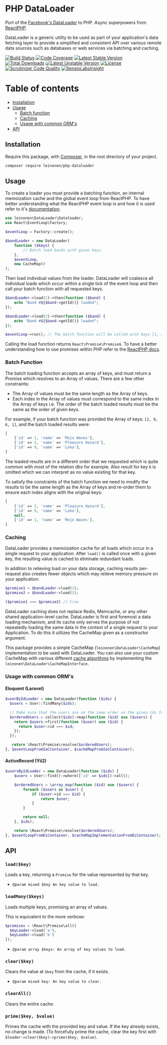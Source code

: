 # PHP DataLoader
Port of the [Facebook's DataLoader](https://github.com/facebook/dataloader) to PHP. Async superpowers from [ReactPHP](https://github.com/reactphp).

DataLoader is a generic utility to be used as part of your application's data fetching layer to provide a simplified and consistent API over various remote data sources such as databases or web services via batching and caching.

[![Build Status](https://travis-ci.org/lordthorzonus/php-dataloader.svg?branch=master)](https://travis-ci.org/lordthorzonus/php-dataloader)
[![Code Coverage](https://scrutinizer-ci.com/g/lordthorzonus/php-dataloader/badges/coverage.png?b=master)](https://scrutinizer-ci.com/g/lordthorzonus/php-dataloader/?branch=master)
[![Latest Stable Version](https://poser.pugx.org/leinonen/php-dataloader/v/stable)](https://packagist.org/packages/leinonen/php-dataloader)
[![Total Downloads](https://poser.pugx.org/leinonen/php-dataloader/downloads)](https://packagist.org/packages/leinonen/php-dataloader)
[![Latest Unstable Version](https://poser.pugx.org/leinonen/php-dataloader/v/unstable)](https://packagist.org/packages/leinonen/php-dataloader)
[![License](https://poser.pugx.org/leinonen/php-dataloader/license)](https://packagist.org/packages/leinonen/php-dataloader)
[![Scrutinizer Code Quality](https://scrutinizer-ci.com/g/lordthorzonus/php-dataloader/badges/quality-score.png?b=master)](https://scrutinizer-ci.com/g/lordthorzonus/php-dataloader/?branch=master)
[![SensioLabsInsight](https://insight.sensiolabs.com/projects/44a2e0f3-cde6-48b9-b484-8243a64145de/mini.png)](https://insight.sensiolabs.com/projects/44a2e0f3-cde6-48b9-b484-8243a64145de)

Table of contents
=================

* [Installation](#installation)
* [Usage](#usage)
    * [Batch function](#batch-function)
    * [Caching](#caching)
    * [Usage with common ORM's](#usage-with-common-orms)
* [API](#api)

## Installation

Require this package, with [Composer](https://getcomposer.org/), in the root directory of your project.

```bash
composer require leinonen/php-dataloader
```

## Usage
To create a loader you must provide a batching function, an internal memoization cache and the global event loop from ReactPHP. To have better understanding what the ReactPHP event loop is and how it is used refer to it's [documentation](https://github.com/reactphp/event-loop).

```php
use leinonen\DataLoader\Dataloader;
use React\EventLoop\Factory;

$eventLoop = Factory::create();

$bandLoader = new DataLoader(
    function ($keys) {
        // Batch load bands with given keys.
    },
    $eventLoop,
    new CacheMap()
);
```

Then load individual values from the loader. DataLoader will coalesce all individual loads which occur within a single tick of the event loop and then call your batch function with all requested keys.

```php
$bandLoader->load(1)->then(function ($band) {
    echo "Band #${$band->getId()} loaded";
});

$bandLoader->load(2)->then(function ($band) {
    echo "Band #${$band->getId()} loaded";
});

$eventLoop->run(); // The batch function will be called with keys [1, 2] at this point
```

Calling the load function returns `React\Promise\Promise`s. To have a better understanding how to use promises within PHP refer to the [ReactPHP docs](https://github.com/reactphp/promise).

### Batch Function

The batch loading function accepts an array of keys, and must return a Promise which resolves to an Array of values. There are a few other constraints:

- The Array of values must be the same length as the Array of keys.
- Each index in the Array of values must correspond to the same index in the Array of keys i.e. The order of the batch loaded results must be the same as the order of given keys.

For example, if your batch function was provided the Array of keys: `[2, 9, 6, 1]`, and the batch loaded results were:
```php
[
    ['id' => 1, 'name' => 'Mojo Waves'],
    ['id' => 2, 'name' => 'Pleasure Hazard'],
    ['id' => 9, 'name' => 'Leka'],
]
```

The loaded results are in a different order that we requested which is quite common with most of the relation dbs for example. Also result for key `6` is omitted which we can interpret as no value existing for that key.

To satisfy the constraints of the batch function we need to modify the results to be the same length as the Array of keys and re-order them to ensure each index aligns with the original keys:

```php
[
    ['id' => 2, 'name' => 'Pleasure Hazard'],
    ['id' => 9, 'name' => 'Leka'],
    null,
    ['id' => 1, 'name' => 'Mojo Waves'],
]
```

### Caching
DataLoader provides a memoization cache for all loads which occur in a single request to your application. After `load()` is called once with a given key, the resulting value is cached to eliminate redundant loads.

In addition to relieving load on your data storage, caching results per-request also creates fewer objects which may relieve memory pressure on your application:

```php
$promise1 = $bandLoader->load(1);
$promise2 = $bandLoader->load(2);

($promise1 === $promise2) // true
```

DataLoader caching does not replace Redis, Memcache, or any other shared application-level cache. DataLoader is first and foremost a data loading mechanism, and its cache only serves the purpose of not repeatedly loading the same data in the context of a single request to your Application. To do this it utilizes the CacheMap given as a constructor argument.

This package provides a simple CacheMap (`leinonen\DataLoader\CacheMap`) implementation to be used with DataLoader. You can also use your custom CacheMap with various different [cache algorithms](https://en.wikipedia.org/wiki/Cache_algorithms) by implementing the `leinonen\DataLoader\CacheMapInterface`.

### Usage with common ORM's

#### Eloquent (Laravel)

```php
$userByIdLoader = new DataLoader(function ($ids) {
  $users = User::findMany($ids);

  // Make sure that the users are on the same order as the given ids for the loader
  $orderedUsers = collect($ids)->map(function ($id) use ($users) {
    return $users->first(function ($user) use ($id) {
      return $user->id === $id;
    });
  });

   return \React\Promise\resolve($orderedUsers);
}, $eventLoopFromIoCContainer, $cacheMapFromIoCContainer);
```

#### ActiveRecord (Yii2)
```php
$usersByIdLoader = new DataLoader(function ($ids) {
    $users = User::find()->where(['id' => $ids])->all();

    $orderedUsers = \array_map(function ($id) use ($users) {
        foreach ($users as $user) {
            if ($user->id === $id) {
                return $user;
            }
        }

        return null;
    }, $ids);

    return \React\Promise\resolve($orderedUsers);
}, $eventLoopFromDiContainer, $cacheMapImplementationFromDiContainer);
```

## API

### `load($key)`

Loads a key, returning a `Promise` for the value represented by that key.

- `@param mixed $key An key value to load.`

### `loadMany($keys)`

Loads multiple keys, promising an array of values.

This is equivalent to the more verbose:

```php
$promises = \React\Promise\all([
  $myLoader->load('a'),
  $myLoader->load('b')
]);
```

- `@param array $keys: An array of key values to load.`

### `clear($key)`

Clears the value at `$key` from the cache, if it exists.

- `@param mixed key: An key value to clear.`

### `clearAll()`

Clears the entire cache.

### `prime($key, $value)`

Primes the cache with the provided key and value. If the key already exists, no
change is made. (To forcefully prime the cache, clear the key first with
`$loader->clear($key)->prime($key, $value)`.
